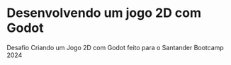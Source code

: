 # Desenvolvendo um jogo 2D com Godot
Desafio Criando um Jogo 2D com Godot feito para o Santander Bootcamp 2024
